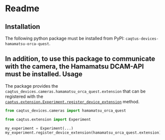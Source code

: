 Readme
======

Installation
------------

The following python package must be installed from PyPI: `caqtus-devices-hamamatsu-orca-quest`.

In addition, to use this package to communicate with the camera, the Hamamatsu DCAM-API 
must be installed.
Usage
-----

The package provides the `caqtus_devices.cameras.hamamatsu_orca_quest.extension` that
can be registered with the 
[`caqtus.extension.Experiment.register_device_extension`](https://caqtus.readthedocs.io/en/latest/_autosummary/caqtus.extension.Experiment.html#caqtus.extension.Experiment.register_device_extension) 
method.

```python
from caqtus_devices.cameras import hamamatsu_orca_quest

from caqtus.extension import Experiment

my_experiment = Experiment(...)
my_experiment.register_device_extension(hamamatsu_orca_quest.extension)

```